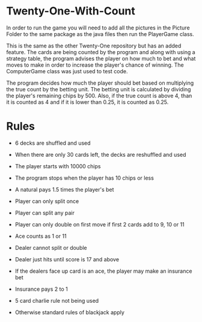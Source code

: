 # Twenty-One-With-Count

In order to run the game you will need to add all the pictures in the Picture Folder to the same package as the java files then run the PlayerGame class.

This is the same as the other Twenty-One repository but has an added feature. The cards are being counted by the program and along with using a strategy table, the program advises the player on how much to bet and what moves to make in order to increase the player's chance of winning.
The ComputerGame class was just used to test code.

The program decides how much the player should bet based on multiplying the true count by the betting unit. The betting unit is calculated by dividing the player's remaining chips by 500. Also, if the true count is above 4, than it is counted as 4 and if it is lower than 0.25, it is counted as 0.25.

# Rules

- 6 decks are shuffled and used
- When there are only 30 cards left, the decks are reshuffled and used    
- The player starts with 10000 chips 
- The program stops when the player has 10 chips or less

- A natural pays 1.5 times the player's bet
- Player can only split once
- Player can split any pair

- Player can only double on first move if first 2 cards add to 9, 10 or 11
- Ace counts as 1 or 11

- Dealer cannot split or double
- Dealer just hits until score is 17 and above

- If the dealers face up card is an ace, the player may make an insurance bet
- Insurance pays 2 to 1

- 5 card charlie rule not being used

- Otherwise standard rules of blackjack apply
